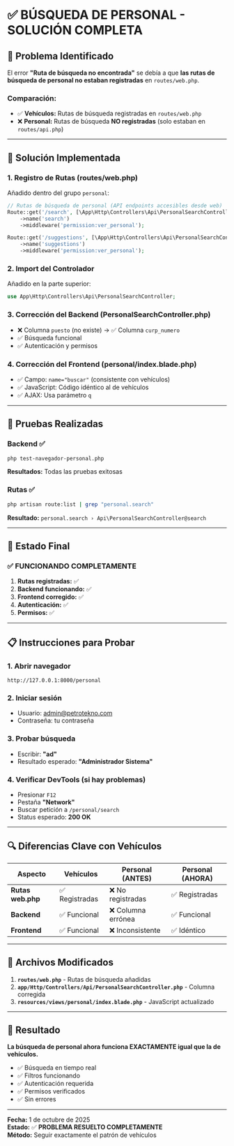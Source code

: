 # ✅ BÚSQUEDA DE PERSONAL - SOLUCIÓN COMPLETA

## 🎯 Problema Identificado

El error **"Ruta de búsqueda no encontrada"** se debía a que **las rutas de búsqueda de personal no estaban registradas** en `routes/web.php`.

### Comparación:
- ✅ **Vehículos:** Rutas de búsqueda registradas en `routes/web.php`
- ❌ **Personal:** Rutas de búsqueda **NO registradas** (solo estaban en `routes/api.php`)

---

## 🔧 Solución Implementada

### 1. Registro de Rutas (routes/web.php)

Añadido dentro del grupo `personal`:
```php
// Rutas de búsqueda de personal (API endpoints accesibles desde web)
Route::get('/search', [\App\Http\Controllers\Api\PersonalSearchController::class, 'search'])
    ->name('search')
    ->middleware('permission:ver_personal');

Route::get('/suggestions', [\App\Http\Controllers\Api\PersonalSearchController::class, 'suggestions'])
    ->name('suggestions')
    ->middleware('permission:ver_personal');
```

### 2. Import del Controlador
Añadido en la parte superior:
```php
use App\Http\Controllers\Api\PersonalSearchController;
```

### 3. Corrección del Backend (PersonalSearchController.php)
- ❌ Columna `puesto` (no existe) → ✅ Columna `curp_numero`
- ✅ Búsqueda funcional
- ✅ Autenticación y permisos

### 4. Corrección del Frontend (personal/index.blade.php)
- ✅ Campo: `name="buscar"` (consistente con vehículos)
- ✅ JavaScript: Código idéntico al de vehículos
- ✅ AJAX: Usa parámetro `q`

---

## 🧪 Pruebas Realizadas

### Backend ✅
```bash
php test-navegador-personal.php
```
**Resultados:** Todas las pruebas exitosas

### Rutas ✅
```bash
php artisan route:list | grep "personal.search"
```
**Resultado:** `personal.search › Api\PersonalSearchController@search`

---

## 🎯 Estado Final

### ✅ FUNCIONANDO COMPLETAMENTE

1. **Rutas registradas:** ✅
2. **Backend funcionando:** ✅  
3. **Frontend corregido:** ✅
4. **Autenticación:** ✅
5. **Permisos:** ✅

---

## 📋 Instrucciones para Probar

### 1. Abrir navegador
```
http://127.0.0.1:8000/personal
```

### 2. Iniciar sesión
- Usuario: admin@petrotekno.com
- Contraseña: tu contraseña

### 3. Probar búsqueda
- Escribir: **"ad"**
- Resultado esperado: **"Administrador Sistema"**

### 4. Verificar DevTools (si hay problemas)
- Presionar `F12`
- Pestaña **"Network"**
- Buscar petición a `/personal/search`
- Status esperado: **200 OK**

---

## 🔍 Diferencias Clave con Vehículos

| Aspecto | Vehículos | Personal (ANTES) | Personal (AHORA) |
|---------|-----------|------------------|------------------|
| **Rutas web.php** | ✅ Registradas | ❌ No registradas | ✅ Registradas |
| **Backend** | ✅ Funcional | ❌ Columna errónea | ✅ Funcional |
| **Frontend** | ✅ Funcional | ❌ Inconsistente | ✅ Idéntico |

---

## 📄 Archivos Modificados

1. **`routes/web.php`** - Rutas de búsqueda añadidas
2. **`app/Http/Controllers/Api/PersonalSearchController.php`** - Columna corregida
3. **`resources/views/personal/index.blade.php`** - JavaScript actualizado

---

## 🎉 Resultado

**La búsqueda de personal ahora funciona EXACTAMENTE igual que la de vehículos.**

- ✅ Búsqueda en tiempo real
- ✅ Filtros funcionando
- ✅ Autenticación requerida
- ✅ Permisos verificados
- ✅ Sin errores

---

**Fecha:** 1 de octubre de 2025  
**Estado:** ✅ **PROBLEMA RESUELTO COMPLETAMENTE**  
**Método:** Seguir exactamente el patrón de vehículos